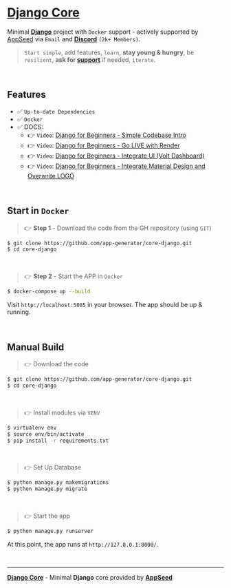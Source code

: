 # [Django Core](https://github.com/app-generator/core-django)

Minimal **[Django](https://www.djangoproject.com/)** project with `Docker` support - actively supported by [AppSeed](https://appseed.us/) via `Email` and **[Discord](https://discord.gg/fZC6hup)** `(2k+ Members)`. 

> `Start simple`, add features, `learn`, **stay young & hungry**, be `resilient`, **ask for [support](https://appseed.us/support/)** if needed, `iterate`.

<br /> 

## Features

- ✅ `Up-to-date Dependencies`
- ✅ `Docker`
- ✅ DOCS:
  - 👉 `Video`: [Django for Beginners - Simple Codebase Intro](https://www.youtube.com/watch?v=dVybpJRwbmc)
  - 👉 `Video`: [Django for Beginners - Go LIVE with Render](https://www.youtube.com/watch?v=JyzjVYMuzBQ)
  - 👉 `Video`: [Django for Beginners - Integrate UI (Volt Dashboard)](https://www.youtube.com/watch?v=gqw0Bs67lM4)
  - 👉 `Video`: [Django for Beginners - Integrate Material Design and Overwrite LOGO](https://www.youtube.com/watch?v=D8zaXFtVF2w)

<br />

## Start in `Docker`

> 👉 **Step 1** - Download the code from the GH repository (using `GIT`) 

```bash
$ git clone https://github.com/app-generator/core-django.git
$ cd core-django
```

<br />

> 👉 **Step 2** - Start the APP in `Docker`

```bash
$ docker-compose up --build 
```

Visit `http://localhost:5085` in your browser. The app should be up & running.

<br />

## Manual Build 

> 👉 Download the code  

```bash
$ git clone https://github.com/app-generator/core-django.git
$ cd core-django
```

<br />

> 👉 Install modules via `VENV`  

```bash
$ virtualenv env
$ source env/bin/activate
$ pip install -r requirements.txt
```

<br />

> 👉 Set Up Database

```bash
$ python manage.py makemigrations
$ python manage.py migrate
```

<br />

> 👉 Start the app

```bash
$ python manage.py runserver
```

At this point, the app runs at `http://127.0.0.1:8000/`. 

<br />

---
**[Django Core](https://github.com/app-generator/core-django)** - Minimal **Django** core provided by **[AppSeed](https://appseed.us/)**
